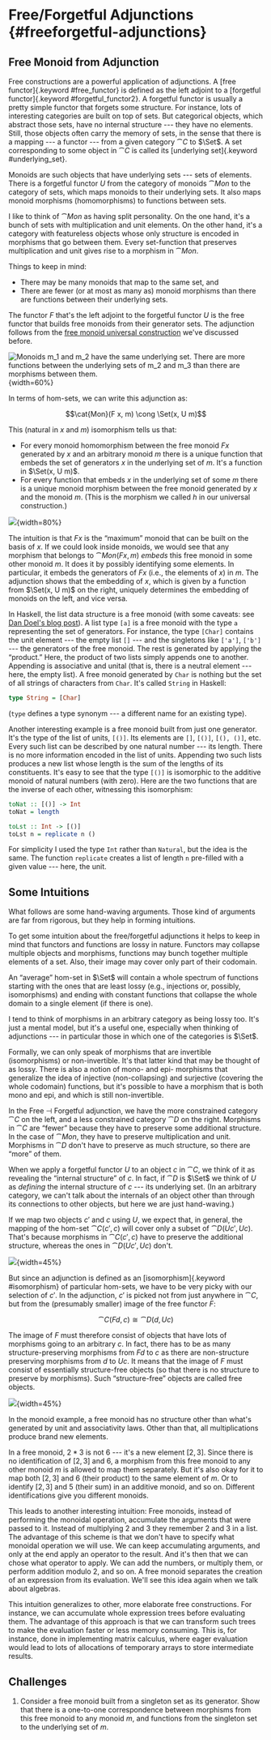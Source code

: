 # Free/Forgetful Adjunctions {#freeforgetful-adjunctions}

## Free Monoid from Adjunction

Free constructions are a powerful application of adjunctions. A [free functor]{.keyword #free_functor} is defined as the left adjoint to a [forgetful functor]{.keyword #forgetful_functor2}. A forgetful functor is usually a pretty simple functor that forgets some structure. For instance, lots of interesting categories are built on top of sets. But categorical objects, which abstract those sets, have no internal structure --- they have no elements. Still, those objects often carry the memory of sets, in the sense that there is a mapping --- a functor --- from a given category $\cat{C}$ to $\Set$. A set corresponding to some object in $\cat{C}$ is called its [underlying set]{.keyword #underlying_set}.

Monoids are such objects that have underlying sets --- sets of elements. There is a forgetful functor $U$ from the category of monoids $\cat{Mon}$ to the category of sets, which maps monoids to their underlying sets. It also maps monoid morphisms (homomorphisms) to functions between sets.

I like to think of $\cat{Mon}$ as having split personality. On the one hand, it's a bunch of sets with multiplication and unit elements. On the other hand, it's a category with featureless objects whose only structure is encoded in morphisms that go between them. Every set-function that preserves multiplication and unit gives rise to a morphism in $\cat{Mon}$.

Things to keep in mind:

* There may be many monoids that map to the same set, and
* There are fewer (or at most as many as) monoid morphisms than there are functions between their underlying sets.

The functor $F$ that's the left adjoint to the forgetful functor $U$ is the free functor that builds free monoids from their generator sets. The adjunction follows from the [free monoid universal construction](#free-monoids) we've discussed before.

![Monoids $m_1$ and $m_2$ have the same underlying set. There are more functions between the underlying sets of $m_2$ and $m_3$ than there are morphisms between them.](images/forgetful.jpg){width=60%}

In terms of hom-sets, we can write this adjunction as:

$$\cat{Mon}(F x, m) \cong \Set(x, U m)$$

This (natural in $x$ and $m$) isomorphism tells us that:

* For every monoid homomorphism between the free monoid $F x$ generated by $x$ and an arbitrary monoid $m$ there is a unique function that embeds the set of generators $x$ in the underlying set of $m$. It's a function in $\Set(x, U m)$.
* For every function that embeds $x$ in the underlying set of some $m$ there is a unique monoid morphism between the free monoid generated by $x$ and the monoid $m$. (This is the morphism we called $h$ in our universal construction.)

![](images/freemonadjunction.jpg){width=80%}

The intuition is that $F x$ is the “maximum” monoid that can be built on the basis of $x$. If we could look inside monoids, we would see that any morphism that belongs to $\cat{Mon}(F x, m)$ *embeds* this free monoid in some other monoid $m$. It does it by possibly identifying some elements. In particular, it embeds the generators of $F x$ (i.e., the elements of $x$) in $m$. The adjunction shows that the embedding of $x$, which is given by a function from $\Set(x, U m)$ on the right, uniquely determines the embedding of monoids on the left, and vice versa.

In Haskell, the list data structure is a free monoid (with some caveats: see [Dan Doel's blog post](http://comonad.com/reader/2015/free-monoids-in-haskell/)). A list type `[a]` is a free monoid with the type `a` representing the set of generators. For instance, the type `[Char]` contains the unit element --- the empty list `[]` --- and the singletons like `['a']`, `['b']` --- the generators of the free monoid. The rest is generated by applying the “product.” Here, the product of two lists simply appends one to another. Appending is associative and unital (that is, there is a neutral element --- here, the empty list). A free monoid generated by `Char` is nothing but the set of all strings of characters from `Char`. It's called `String` in Haskell:

```haskell
type String = [Char]
```

(`type` defines a type synonym --- a different name for an existing type).

Another interesting example is a free monoid built from just one generator. It's the type of the list of units, `[()]`. Its elements are `[]`, `[()]`, `[(), ()]`, etc. Every such list can be described by one natural number --- its length. There is no more information encoded in the list of units. Appending two such lists produces a new list whose length is the sum of the lengths of its constituents. It's easy to see that the type `[()]` is isomorphic to the additive monoid of natural numbers (with zero). Here are the two functions that are the inverse of each other, witnessing this isomorphism:

```haskell
toNat :: [()] -> Int
toNat = length

toLst :: Int -> [()]
toLst n = replicate n ()
```

For simplicity I used the type `Int` rather than `Natural`, but the idea is the same. The function `replicate` creates a list of length `n` pre-filled with a given value --- here, the unit.

## Some Intuitions

What follows are some hand-waving arguments. Those kind of arguments are far from rigorous, but they help in forming intuitions.

To get some intuition about the free/forgetful adjunctions it helps to keep in mind that functors and functions are lossy in nature. Functors may collapse multiple objects and morphisms, functions may bunch together multiple elements of a set. Also, their image may cover only part of their codomain.

An “average” hom-set in $\Set$ will contain a whole spectrum of functions starting with the ones that are least lossy (e.g., injections or, possibly, isomorphisms) and ending with constant functions that collapse the whole domain to a single element (if there is one).

I tend to think of morphisms in an arbitrary category as being lossy too. It's just a mental model, but it's a useful one, especially when thinking of adjunctions --- in particular those in which one of the categories is $\Set$.

Formally, we can only speak of morphisms that are invertible (isomorphisms) or non-invertible. It's that latter kind that may be thought of as lossy. There is also a notion of mono- and epi- morphisms that generalize the idea of injective (non-collapsing) and surjective (covering the whole codomain) functions, but it's possible to have a morphism that is both mono and epi, and which is still non-invertible.

In the Free $\dashv$ Forgetful adjunction, we have the more constrained category $\cat{C}$ on the left, and a less constrained category $\cat{D}$ on the right. Morphisms in $\cat{C}$ are “fewer” because they have to preserve some additional structure. In the case of $\cat{Mon}$, they have to preserve multiplication and unit. Morphisms in $\cat{D}$ don't have to preserve as much structure, so there are “more” of them.

When we apply a forgetful functor $U$ to an object $c$ in $\cat{C}$, we think of it as revealing the “internal structure” of $c$. In fact, if $\cat{D}$ is $\Set$ we think of $U$ as *defining* the internal structure of $c$ --- its underlying set. (In an arbitrary category, we can't talk about the internals of an object other than through its connections to other objects, but here we are just hand-waving.)

If we map two objects $c'$ and $c$ using $U$, we expect that, in general, the mapping of the hom-set $\cat{C}(c', c)$ will cover only a subset of $\cat{D}(U c', U c)$. That's because morphisms in $\cat{C}(c', c)$ have to preserve the additional structure, whereas the ones in $\cat{D}(U c', U c)$ don't.

![](images/forgettingmorphisms.jpg){width=45%}

But since an adjunction is defined as an [isomorphism]{.keyword #isomorphism} of particular hom-sets, we have to be very picky with our selection of $c'$. In the adjunction, $c'$ is picked not from just anywhere in $\cat{C}$, but from the (presumably smaller) image of the free functor $F$:

$$\cat{C}(F d, c) \cong \cat{D}(d, U c)$$

The image of $F$ must therefore consist of objects that have lots of morphisms going to an arbitrary $c$. In fact, there has to be as many structure-preserving morphisms from $F d$ to $c$ as there are non-structure preserving morphisms from $d$ to $U c$. It means that the image of $F$ must consist of essentially structure-free objects (so that there is no structure to preserve by morphisms). Such “structure-free” objects are called free objects.

![](images/freeimage.jpg){width=45%}

In the monoid example, a free monoid has no structure other than what's generated by unit and associativity laws. Other than that, all multiplications produce brand new elements.

In a free monoid, $2 * 3$ is not $6$ --- it's a new element ${[}2, 3{]}$. Since there is no identification of ${[}2, 3{]}$ and $6$, a morphism from this free monoid to any other monoid $m$ is allowed to map them separately. But it's also okay for it to map both ${[}2, 3{]}$ and $6$ (their product) to the same element of $m$. Or to identify ${[}2, 3{]}$ and $5$ (their sum) in an additive monoid, and so on. Different identifications give you different monoids.

This leads to another interesting intuition: Free monoids, instead of performing the monoidal operation, accumulate the arguments that were passed to it. Instead of multiplying $2$ and $3$ they remember $2$ and $3$ in a list. The advantage of this scheme is that we don't have to specify what monoidal operation we will use. We can keep accumulating arguments, and only at the end apply an operator to the result. And it's then that we can chose what operator to apply. We can add the numbers, or multiply them, or perform addition modulo 2, and so on. A free monoid separates the creation of an expression from its evaluation. We'll see this idea again when we talk about algebras.

This intuition generalizes to other, more elaborate free constructions. For instance, we can accumulate whole expression trees before evaluating them. The advantage of this approach is that we can transform such trees to make the evaluation faster or less memory consuming. This is, for instance, done in implementing matrix calculus, where eager evaluation would lead to lots of allocations of temporary arrays to store intermediate results.

## Challenges

1. Consider a free monoid built from a singleton set as its generator. Show that there is a one-to-one correspondence between morphisms from this free monoid to any monoid $m$, and functions from the singleton set to the underlying set of $m$.
